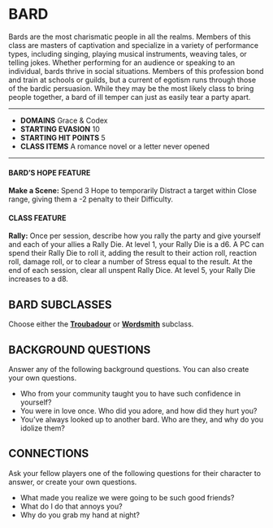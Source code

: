 # BARD

Bards are the most charismatic people in all the realms. Members of this class are masters of captivation and specialize in a variety of performance types, including singing, playing musical instruments, weaving tales, or telling jokes. Whether performing for an audience or speaking to an individual, bards thrive in social situations. Members of this profession bond and train at schools or guilds, but a current of egotism runs through those of the bardic persuasion. While they may be the most likely class to bring people together, a bard of ill temper can just as easily tear a party apart.

---

- **DOMAINS** Grace & Codex
- **STARTING EVASION** 10
- **STARTING HIT POINTS** 5
- **CLASS ITEMS** A romance novel or a letter never opened

---

#### BARD’S HOPE FEATURE

**Make a Scene:** Spend 3 Hope to temporarily Distract a target within Close range, giving them a -2 penalty to their Difficulty.

#### CLASS FEATURE

**Rally:** Once per session, describe how you rally the party and give yourself and each of your allies a Rally Die. At level 1, your Rally Die is a d6. A PC can spend their Rally Die to roll it, adding the result to their action roll, reaction roll, damage roll, or to clear a number of Stress equal to the result. At the end of each session, clear all unspent Rally Dice. At level 5, your Rally Die increases to a d8.

## BARD SUBCLASSES

Choose either the **[Troubadour](../subclasses/Troubadour.md)** or **[Wordsmith](../subclasses/Wordsmith.md)** subclass.

## BACKGROUND QUESTIONS

Answer any of the following background questions. You can also create your own questions.

- Who from your community taught you to have such confidence in yourself?
- You were in love once. Who did you adore, and how did they hurt you?
- You’ve always looked up to another bard. Who are they, and why do you idolize them?

## CONNECTIONS

Ask your fellow players one of the following questions for their character to answer, or create your own questions.

- What made you realize we were going to be such good friends?
- What do I do that annoys you?
- Why do you grab my hand at night?
